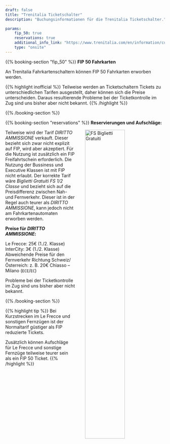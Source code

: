 ```yaml
---
draft: false
title: "Trenitalia Ticketschalter"
description: "Buchungsinformationen für die Trenitalia Ticketschalter."

params:
    fip_50: true
    reservations: true
    additional_info_link: "https://www.trenitalia.com/en/information/customer-service-offices.html"
    type: "onsite"
---
```


{{% booking-section "fip_50" %}}
**FIP 50 Fahrkarten**

An Trenitalia Fahrkartenschaltern können FIP 50 Fahrkarten erworben werden.

{{% highlight inofficial %}}
Teilweise werden an Ticketschaltern Tickets zu unterschiedlichen Tarifen ausgestellt, daher können sich die Preise unterscheiden. Daraus resultierende Probleme bei der Ticketkontrolle im Zug sind uns bisher aber nicht bekannt.
{{% /highlight %}}

{{% /booking-section %}}

{{% booking-section "reservations" %}}
**Reservierungen und Aufschläge:**

<!-- TODO: Replace with markdown image and find ways to customize width -->
<img src="/en/booking/fs-ticket-office/bigliettigratuiti.webp" alt="FS Biglietti Gratuiti" style="width: 50%; float: right; margin-left: 2rem; margin-bottom: 1rem">

Teilweise wird der Tarif _DIRITTO AMMISSIONE_ verkauft. Dieser bezieht sich zwar nicht explizit auf FIP, wird aber akzeptiert. Für die Nutzung ist zusätzlich ein FIP Freifahrtschein erforderlich. Die Nutzung der Bussiness und Executive Klassen ist mit FIP nicht erlaubt. Der korrekte Tarif wäre _Biglietti Gratuiti FS 1/2 Classe_ und bezieht sich auf die Preisdifferenz zwischen Nah- und Fernverkehr. Dieser ist in der Regel auch teurer als _DIRITTO AMMISSIONE_, kann jedoch nicht am Fahrkartenautomaten erworben werden.

**Preise für _DIRITTO AMMISSIONE_:**

Le Frecce: 25€ (1./2. Klasse) \
InterCity: 3€ (1./2. Klasse) \
Abweichende Preise für den Fernverkehr Richtung Schweiz/Österreich: z. B. 20€ Chiasso – Milano (`ECE`/`EC`)

Probleme bei der Ticketkontrolle im Zug sind uns bisher aber nicht bekannt.

{{% /booking-section %}}

{{% highlight tip %}}
Bei Kurzstrecken im Le Frecce und sonstigen Fernzügen ist der Normaltarif güstiger als FIP reduzierte Tickets.

Zusätzlich können Aufschläge für Le Frecce und sonstige Fernzüge teilweise teurer sein als ein FIP 50 Ticket.
{{% /highlight %}}
